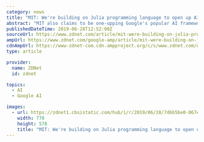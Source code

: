 ```yaml
---
category: news
title: "MIT: We're building on Julia programming language to open up AI coding to novices"
abstract: "MIT also claims to be one-upping Google's popular AI framework, TensorFlow, which helps users create algorithms \"without doing much math\" and relies on a Python language API. MIT says TensorFlow is \"narrowly focused on deep-learning models\" and might not ..."
publishedDateTime: 2019-06-28T12:52:00Z
sourceUrl: https://www.zdnet.com/article/mit-were-building-on-julia-programming-language-to-open-up-ai-coding-to-novices/
ampUrl: https://www.zdnet.com/google-amp/article/mit-were-building-on-julia-programming-language-to-open-up-ai-coding-to-novices/
cdnAmpUrl: https://www-zdnet-com.cdn.ampproject.org/c/s/www.zdnet.com/google-amp/article/mit-were-building-on-julia-programming-language-to-open-up-ai-coding-to-novices/
type: article

provider:
  name: ZDNet
  id: zdnet

topics:
  - AI
  - Google AI

images:
  - url: https://zdnet1.cbsistatic.com/hub/i/r/2019/06/28/7d6b5be0-067e-4c63-be79-3f7b3ccefcfc/thumbnail/770x578/c0443168b21ff2576fb8485f7f77e776/aiistock-995439834.jpg
    width: 770
    height: 578
    title: "MIT: We're building on Julia programming language to open up AI coding to novices"
---
```

